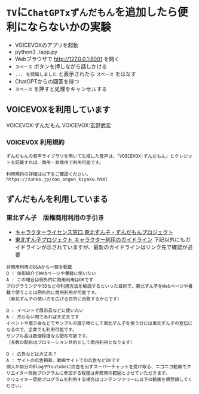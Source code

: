 # `TV`に`ChatGPTxずんだもん`を追加したら便利にならないかの実験

- VOICEVOXのアプリを起動
- python3 ./app.py
- Webブラウザで http://127.0.0.1:8001 を開く
- `スペース` ボタンを押しながら話しかける
- `... を認識しました` と表示されたら `スペース` をはなす
- ChatGPTからの回答を待つ
- `スペース` を押すと処理をキャンセルする


## VOICEVOXを利用しています
VOICEVOX:ずんだもん
VOICEVOX:玄野武宏

### VOICEVOX 利用規約
```
ずんだもんの音声ライブラリを用いて生成した音声は、「VOICEVOX:ずんだもん」とクレジットを記載すれば、商用・非商用で利用可能です。

利用規約の詳細は以下をご確認ください。
https://zunko.jp/con_ongen_kiyaku.html
```

## ずんだもんを利用していまる
### 東北ずん子　版権商用利用の手引き
- [キャラクターライセンス窓口 東北ずん子・ずんだもんプロジェクト](https://zunko.jp/con_shoushi.html)
- [東北ずん子プロジェクト キャラクター利用のガイドライン](https://zunko.jp/guideline.html)
下記以外にもガイドラインが示されていますが、最新のガイドラインはリンク先で確認が必要
```
非商用利用のQ&Aから一部を転載
Q : 技術紹介でWebページや書籍に使いたい
A : この場合は例外的に商用利用はOKです
プログラミングや3Dなどの利用方法を解説するといった目的で、東北ずん子をWebページや書籍で使うことは例外的に商用利用が可能です。
（東北ずん子の使い方を広げる目的に合致するからです）

Q : イベントで展示品などに使いたい​
A : 売らない物であれば大丈夫です​
イベントや展示会などでサンプルの展示物として東北ずん子を使う分には東北ずん子の宣伝になるので、企業でも利用可能です。​​
サンプル品は数個程度なら配布可能です。
（多数の配布はプロモーション目的として商用利用となります）

Q : 広告などは大丈夫？​
A : サイトの広告掲載、動画サイトでの広告などOKです
個人が自分のBlogやYoutubeに広告を出すスーパーチャットを受け取る、ニコニコ動画でクリエイター奨励プログラムに参加する程度は非商用の範囲とさせていただきます。
クリエイター奨励プログラムを利用する場合はコンテンツツリーに以下の動画を親登録してください。
```
